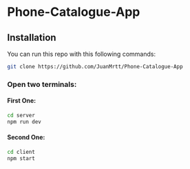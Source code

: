# Phone-Catalogue-App

## Installation

You can run this repo with this following commands:

```sh
git clone https://github.com/JuanMrtt/Phone-Catalogue-App
```

### Open two terminals:

#### First One:
```sh
cd server
npm run dev
```

#### Second One:
```sh
cd client
npm start
```

